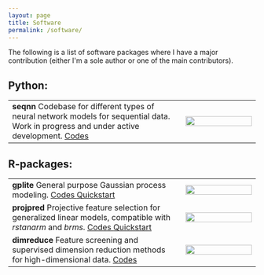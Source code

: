 ```yaml
---
layout: page
title: Software
permalink: /software/
---
```


The following is a list of software packages where I have a major contribution (either I'm a sole author or one of the main contributors).


## Python:

<table style=" border: none;">

  <tr style="border: none;">
  <td style="border: none; width:70%">
  <b> seqnn</b> Codebase for different types of neural network models for sequential data. Work in progress and under active development. 
  <a href="https://github.com/jpiironen/seqnn"> Codes </a>
  
  </td>
  <td style="border: none; width:30%">
  <img src="../material/seqnn/gym/CartPole-v1/episode0.gif" style="width:100%;vertical-align:middle"/>
  </td>
  </tr>

</table>

## R-packages:

<table style=" border: none;">

  <tr style="border: none;">
  <td style="border: none; width:70%">
  <b> gplite</b> General purpose Gaussian process modeling. 
  <a href="https://github.com/jpiironen/gplite"> Codes </a>
  <a href="https://jpiironen.github.io/material/gplite/quickstart.html"> Quickstart </a>
  
  </td>
  <td style="border: none; width:30%">
  <img src="../material/gplite/fitc.png" style="width:100%;vertical-align:middle"/>
  </td>
  </tr>
  
  <tr style="border: none;">
  <td style="border: none; width:70%">
  <b>projpred</b> Projective feature selection for generalized linear models, compatible with <i>rstanarm</i> and <i>brms</i>.
  <a href="https://github.com/stan-dev/projpred"> Codes </a>
  <a href="https://htmlpreview.github.io/?https://github.com/stan-dev/projpred/blob/master/vignettes/quickstart.html"> Quickstart </a>
  </td>
  <td style="border: none; width:30%">
  <img src="../material/projpred/selection.png" style="width:100%;vertical-align:middle"/>
  </td>
  </tr>
  
  
  <tr style="border: none;">
  <td style="border: none; width:70%">
  <b>dimreduce</b> Feature screening and supervised dimension reduction methods for high-dimensional data.
  <a href="https://github.com/jpiironen/dimreduce"> Codes </a>
  </td>
  <td style="border: none; width:30%">
  <img src="../material/ispca/lung5c_ispca.png" style="width:100%;vertical-align:middle"/>
  </td>
  </tr>

</table>


